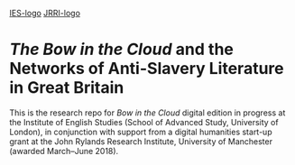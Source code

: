 [IES-logo](IESlogo.png)
[JRRI-logo](JRRI-logo.png)

# *The Bow in the Cloud* and the Networks of Anti-Slavery Literature in Great Britain 

This is the research repo for *Bow in the Cloud* digital edition in progress at the Institute of English Studies (School of Advanced Study, University of London), in conjunction with support from a digital humanities start-up grant at the John Rylands Research Institute, University of Manchester (awarded March–June 2018).
